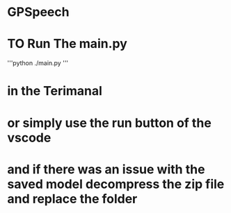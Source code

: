 # GPSpeech
# TO Run The main.py 
'''python ./main.py ''' 
# in the Terimanal 
# or simply use the run button of the vscode 
# and if there was an issue with the saved model decompress the zip file and replace the folder